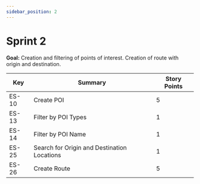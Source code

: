 ```yaml
---
sidebar_position: 2
---
```


# Sprint 2

**Goal:** Creation and filtering of points of interest. Creation of route with origin and destination.

| Key   | Summary                                | Story Points |
|-------|----------------------------------------|--------------|
| ES-10 | Create POI                             | 5            |
| ES-13 | Filter by POI Types                    | 1            |
| ES-14 | Filter by POI Name                     | 1            |
| ES-25 | Search for Origin and Destination Locations | 1       |
| ES-26 | Create Route                           | 5            |
